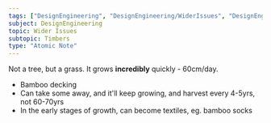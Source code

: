 ```yaml
---
tags: ["DesignEngineering", "DesignEngineering/WiderIssues", "DesignEngineering/WiderIssues/Polymers", "DesignEngineering/Materials/Timbers"]
subject: DesignEngineering
topic: Wider Issues
subtopic: Timbers
type: "Atomic Note"
---
```


Not a tree, but a grass. It grows **incredibly** quickly - 60cm/day. 
 - Bamboo decking
 - Can take some away, and it'll keep growing, and harvest every 4-5yrs, not 60-70yrs
 - In the early stages of growth, can become textiles, eg. bamboo socks
